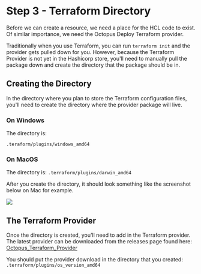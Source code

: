 # Step 3 - Terraform Directory

Before we can create a resource, we need a place for the HCL code to exist. Of similar importance, we need the Octopus Deploy Terraform provider.

Traditionally when you use Terraform, you can run `terraform init` and the provider gets pulled down for you. However, because the Terraform Provider is not yet in the Hashicorp store, you'll need to manually pull the package down and create the directory that the package should be in.

## Creating the Directory
In the directory where you plan to store the Terraform configuration files, you'll need to create the directory where the provider package will live. 

### On Windows
The directory is:

`.teraform/plugins/windows_amd64`

### On MacOS
The directory is:
`.terraform/plugins/darwin_amd64`

After you create the directory, it should look something like the screenshot below on Mac for example.

![](images/terraformdirectory.png)

## The Terraform Provider
Once the directory is created, you'll need to add in the Terraform provider. The latest provider can be downloaded from the releases page found here:
[Octopus_Terraform_Provider](https://github.com/OctopusDeploy/terraform-provider-octopusdeploy/releases)

You should put the provider download in the directory that you created: `.terraform/plugins/os_version_amd64`